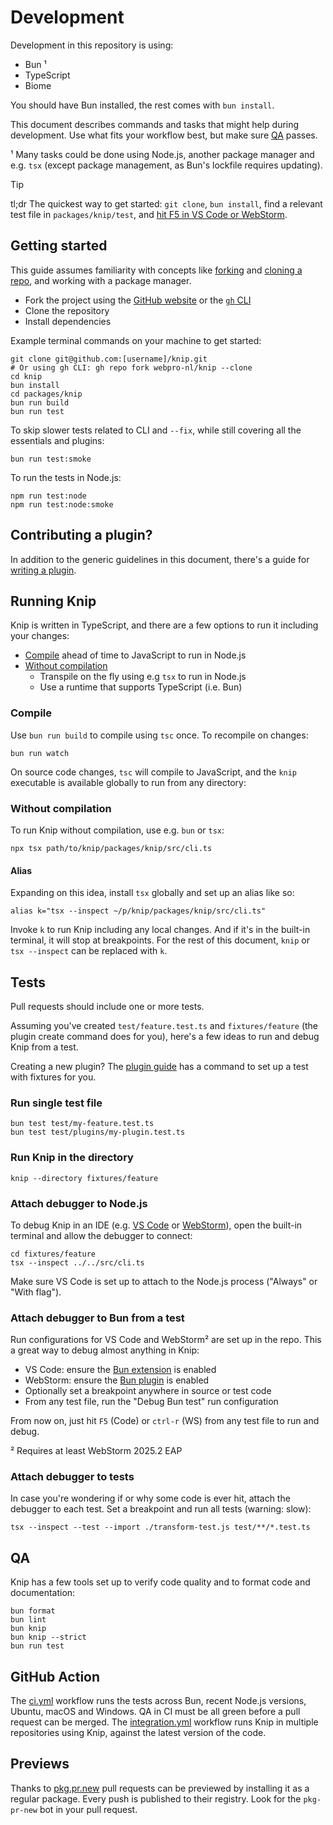 # Development

Development in this repository is using:

- Bun ¹
- TypeScript
- Biome

You should have Bun installed, the rest comes with `bun install`.

This document describes commands and tasks that might help during development.
Use what fits your workflow best, but make sure [QA][1] passes.

¹ Many tasks could be done using Node.js, another package manager and e.g. `tsx`
(except package management, as Bun's lockfile requires updating).

> [!TIP]
>
> tl;dr The quickest way to get started: `git clone`, `bun install`, find a
> relevant test file in `packages/knip/test`, and [hit F5 in VS Code or
> WebStorm][2].

## Getting started

This guide assumes familiarity with concepts like [forking][3] and [cloning a
repo][4], and working with a package manager.

- Fork the project using the [GitHub website][5] or the [`gh` CLI][6]
- Clone the repository
- Install dependencies

Example terminal commands on your machine to get started:

```shell
git clone git@github.com:[username]/knip.git
# Or using gh CLI: gh repo fork webpro-nl/knip --clone
cd knip
bun install
cd packages/knip
bun run build
bun run test
```

To skip slower tests related to CLI and `--fix`, while still covering all the
essentials and plugins:

```shell
bun run test:smoke
```

To run the tests in Node.js:

```shell
npm run test:node
npm run test:node:smoke
```

## Contributing a plugin?

In addition to the generic guidelines in this document, there's a guide for
[writing a plugin][7].

## Running Knip

Knip is written in TypeScript, and there are a few options to run it including
your changes:

- [Compile][8] ahead of time to JavaScript to run in Node.js
- [Without compilation][9]
  - Transpile on the fly using e.g `tsx` to run in Node.js
  - Use a runtime that supports TypeScript (i.e. Bun)

### Compile

Use `bun run build` to compile using `tsc` once. To recompile on changes:

```shell
bun run watch
```

On source code changes, `tsc` will compile to JavaScript, and the `knip`
executable is available globally to run from any directory:

### Without compilation

To run Knip without compilation, use e.g. `bun` or `tsx`:

```shell
npx tsx path/to/knip/packages/knip/src/cli.ts
```

#### Alias

Expanding on this idea, install `tsx` globally and set up an alias like so:

```shell
alias k="tsx --inspect ~/p/knip/packages/knip/src/cli.ts"
```

Invoke `k` to run Knip including any local changes. And if it's in the built-in
terminal, it will stop at breakpoints. For the rest of this document, `knip` or
`tsx --inspect` can be replaced with `k`.

## Tests

Pull requests should include one or more tests.

Assuming you've created `test/feature.test.ts` and `fixtures/feature` (the
plugin create command does for you), here's a few ideas to run and debug Knip
from a test.

Creating a new plugin? The [plugin guide][10] has a command to set up a test
with fixtures for you.

### Run single test file

```shell
bun test test/my-feature.test.ts
bun test test/plugins/my-plugin.test.ts
```

### Run Knip in the directory

```shell
knip --directory fixtures/feature
```

### Attach debugger to Node.js

To debug Knip in an IDE (e.g. [VS Code][11] or [WebStorm][12]), open the
built-in terminal and allow the debugger to connect:

```shell
cd fixtures/feature
tsx --inspect ../../src/cli.ts
```

Make sure VS Code is set up to attach to the Node.js process ("Always" or "With
flag").

### Attach debugger to Bun from a test

Run configurations for VS Code and WebStorm² are set up in the repo. This a
great way to debug almost anything in Knip:

- VS Code: ensure the [Bun extension][13] is enabled
- WebStorm: ensure the [Bun plugin][14] is enabled
- Optionally set a breakpoint anywhere in source or test code
- From any test file, run the "Debug Bun test" run configuration

From now on, just hit `F5` (Code) or `ctrl-r` (WS) from any test file to run and
debug.

² Requires at least WebStorm 2025.2 EAP

### Attach debugger to tests

In case you're wondering if or why some code is ever hit, attach the debugger to
each test. Set a breakpoint and run all tests (warning: slow):

```shell
tsx --inspect --test --import ./transform-test.js test/**/*.test.ts
```

## QA

Knip has a few tools set up to verify code quality and to format code and
documentation:

```shell
bun format
bun lint
bun knip
bun knip --strict
bun run test
```

## GitHub Action

The [ci.yml][15] workflow runs the tests across Bun, recent Node.js versions,
Ubuntu, macOS and Windows. QA in CI must be all green before a pull request can
be merged. The [integration.yml][16] workflow runs Knip in multiple repositories
using Knip, against the latest version of the code.

## Previews

Thanks to [pkg.pr.new][17] pull requests can be previewed by installing it as a
regular package. Every push is published to their registry. Look for the
`pkg-pr-new` bot in your pull request.

[1]: #qa
[2]: #attach-debugger-to-bun-from-a-test
[3]: https://docs.github.com/get-started/quickstart/fork-a-repo
[4]:
  https://docs.github.com/en/repositories/creating-and-managing-repositories/cloning-a-repository
[5]: https://github.com/webpro-nl/knip
[6]: https://cli.github.com/
[7]: https://knip.dev/guides/writing-a-plugin/
[8]: #compile
[9]: #without-compilation
[10]: https://knip.dev/guides/writing-a-plugin#create-a-new-plugin
[11]: https://code.visualstudio.com/docs/nodejs/nodejs-debugging
[12]: https://www.jetbrains.com/help/webstorm/running-and-debugging-node-js.html
[13]: https://marketplace.visualstudio.com/items?itemName=oven.bun-vscode
[14]: https://www.jetbrains.com/help/webstorm/bun.html#bun_before_you_start
[15]: https://github.com/webpro-nl/knip/actions/workflows/ci.yml
[16]: https://github.com/webpro-nl/knip/actions/workflows/integration.yml
[17]: https://pkg.pr.new
